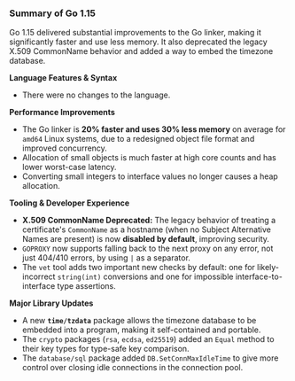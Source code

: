 ### Summary of Go 1.15

Go 1.15 delivered substantial improvements to the Go linker, making it significantly faster and use less memory. It also deprecated the legacy X.509 CommonName behavior and added a way to embed the timezone database.

**Language Features & Syntax**
*   There were no changes to the language.

**Performance Improvements**
*   The Go linker is **20% faster and uses 30% less memory** on average for `amd64` Linux systems, due to a redesigned object file format and improved concurrency.
*   Allocation of small objects is much faster at high core counts and has lower worst-case latency.
*   Converting small integers to interface values no longer causes a heap allocation.

**Tooling & Developer Experience**
*   **X.509 CommonName Deprecated:** The legacy behavior of treating a certificate's `CommonName` as a hostname (when no Subject Alternative Names are present) is now **disabled by default**, improving security.
*   `GOPROXY` now supports falling back to the next proxy on any error, not just 404/410 errors, by using `|` as a separator.
*   The `vet` tool adds two important new checks by default: one for likely-incorrect `string(int)` conversions and one for impossible interface-to-interface type assertions.

**Major Library Updates**
*   A new **`time/tzdata`** package allows the timezone database to be embedded into a program, making it self-contained and portable.
*   The `crypto` packages (`rsa`, `ecdsa`, `ed25519`) added an `Equal` method to their key types for type-safe key comparison.
*   The `database/sql` package added `DB.SetConnMaxIdleTime` to give more control over closing idle connections in the connection pool.